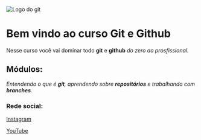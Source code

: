 ![Logo do git](https://git-scm.com/images/logo@2x.png)

# Bem vindo ao curso Git e Github
Nesse curso você vai dominar todo **git** e **github** _do zero ao prosfissional._

## Módulos:
_Entendendo o que é **git**, aprendendo sobre **repositórios** e trabalhando com **branches**._

### Rede social:
[Instagram](https://instagram.com/sujeitoprogramador)

[YouTube](https://youtube.com/c/sujeitoprogramador)